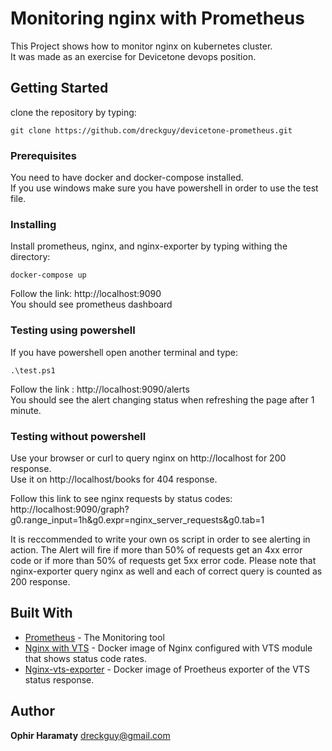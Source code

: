 # Monitoring nginx with Prometheus
This Project shows how to monitor nginx on kubernetes cluster. \
It was made as an exercise for Devicetone devops position.

## Getting Started
clone the repository by typing:
```
git clone https://github.com/dreckguy/devicetone-prometheus.git
```

### Prerequisites
You need to have docker and docker-compose installed.\
If you use windows make sure you have powershell in order to use the test file.

### Installing
Install prometheus, nginx, and nginx-exporter by typing withing the directory:
```
docker-compose up
```
Follow the link: http://localhost:9090 \
You should see prometheus dashboard

### Testing using powershell

If you have powershell open another terminal and type:
```
.\test.ps1
```
Follow the link : http://localhost:9090/alerts \
You should see the alert changing status when refreshing the page after 1 minute.

### Testing without powershell
Use your browser or curl to query nginx on http://localhost for 200 response.\
Use it on http://localhost/books for 404 response.

Follow this link to see nginx requests by status codes:\
http://localhost:9090/graph?g0.range_input=1h&g0.expr=nginx_server_requests&g0.tab=1

It is reccommended to write your own os script in order to see alerting in action.
The Alert will fire if more than 50% of requests get an 4xx error code or if more than 50% of requests get 5xx error code.
Please note that nginx-exporter query nginx as well and each of correct query is counted as 200 response.

## Built With
* [Prometheus](https://prometheus.io/) - The Monitoring tool
* [Nginx with VTS](https://hub.docker.com/r/gaciaga/nginx-vts/) - Docker image of Nginx configured with VTS module that shows status code rates.
* [Nginx-vts-exporter](https://hub.docker.com/r/sophos/nginx-vts-exporter/) - Docker image of Proetheus exporter of the VTS status response.

## Author
**Ophir Haramaty** dreckguy@gmail.com
